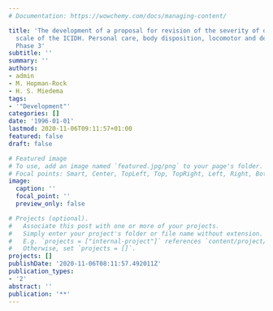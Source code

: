 ```yaml
---
# Documentation: https://wowchemy.com/docs/managing-content/

title: 'The development of a proposal for revision of the severity of disabilities
  scale of the ICIDH. Personal care, body disposition, locomotor and dexterity disabilities:
  Phase 3'
subtitle: ''
summary: ''
authors:
- admin
- M. Hopman-Rock
- H. S. Miedema
tags:
- '"Development"'
categories: []
date: '1996-01-01'
lastmod: 2020-11-06T09:11:57+01:00
featured: false
draft: false

# Featured image
# To use, add an image named `featured.jpg/png` to your page's folder.
# Focal points: Smart, Center, TopLeft, Top, TopRight, Left, Right, BottomLeft, Bottom, BottomRight.
image:
  caption: ''
  focal_point: ''
  preview_only: false

# Projects (optional).
#   Associate this post with one or more of your projects.
#   Simply enter your project's folder or file name without extension.
#   E.g. `projects = ["internal-project"]` references `content/project/deep-learning/index.md`.
#   Otherwise, set `projects = []`.
projects: []
publishDate: '2020-11-06T08:11:57.492011Z'
publication_types:
- '2'
abstract: ''
publication: '**'
---
```

